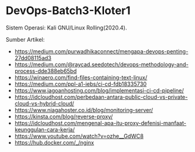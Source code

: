# DevOps-Batch3-Kloter1

Sistem Operasi: Kali GNU/Linux Rolling(2020.4).

Sumber Artikel:
- https://medium.com/purwadhikaconnect/mengapa-devops-penting-27dd08115ad3
- https://medium.com/@raycad.seedotech/devops-methodology-and-process-dde388eb65bd
- https://winaero.com/find-files-containing-text-linux/ 
- https://medium.com/ppl-a1-iebs/ci-cd-fdb18335730
- https://www.jagoanhosting.com/blog/implementasi-ci-cd-pipeline/ 
- https://idcloudhost.com/perbedaan-antara-public-cloud-vs-private-cloud-vs-hybrid-cloud/
- https://www.niagahoster.co.id/blog/monitoring-server/
- https://kinsta.com/blog/reverse-proxy/
- https://idcloudhost.com/mengenal-apa-itu-proxy-defenisi-manfaat-keunggulan-cara-kerja/ 
- https://www.youtube.com/watch?v=ozhe__GdWC8 
- https://hub.docker.com/_/nginx